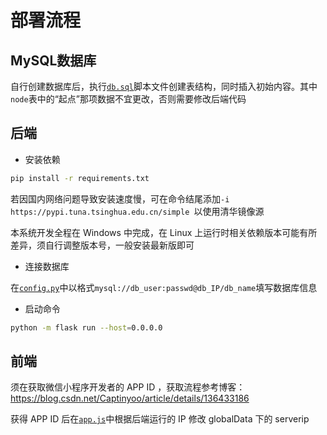 # 部署流程
## MySQL数据库
自行创建数据库后，执行[`db.sql`](db.sql)脚本文件创建表结构，同时插入初始内容。其中`node`表中的“起点”那项数据不宜更改，否则需要修改后端代码

## 后端
* 安装依赖
```bash
pip install -r requirements.txt
```
若因国内网络问题导致安装速度慢，可在命令结尾添加`-i https://pypi.tuna.tsinghua.edu.cn/simple `以使用清华镜像源

本系统开发全程在 Windows 中完成，在 Linux 上运行时相关依赖版本可能有所差异，须自行调整版本号，一般安装最新版即可

* 连接数据库

在[`config.py`](config.py)中以格式`mysql://db_user:passwd@db_IP/db_name`填写数据库信息

* 启动命令
```bash
python -m flask run --host=0.0.0.0 
```

## 前端
须在获取微信小程序开发者的 APP ID ，获取流程参考博客：https://blog.csdn.net/Captinyoo/article/details/136433186

获得 APP ID 后在[`app.js`](front-end/app.js)中根据后端运行的 IP 修改 globalData 下的 serverip
